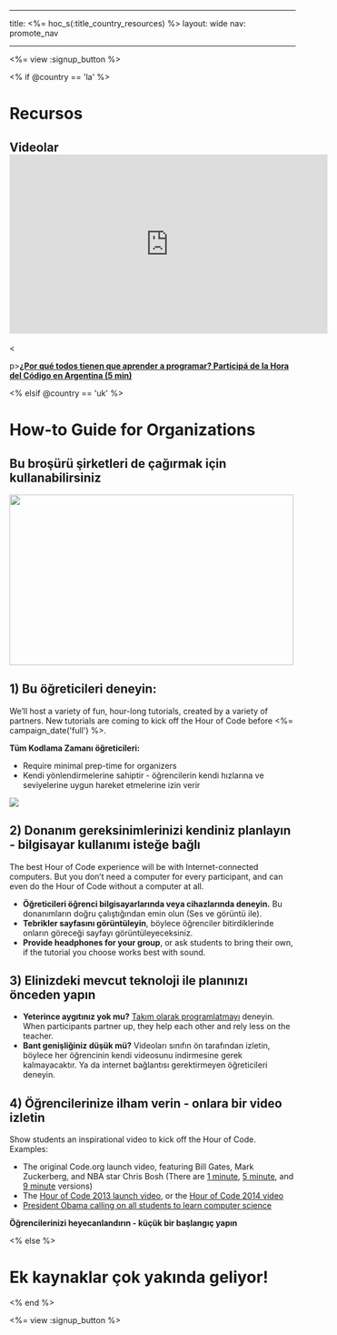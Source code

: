 * * *

title: <%= hoc_s(:title_country_resources) %> layout: wide nav: promote_nav

* * *

<%= view :signup_button %>

<% if @country == 'la' %>

# Recursos

## Videolar <iframe width="560" height="315" src="https://www.youtube.com/embed/HrBh2165KjE" frameborder="0" allowfullscreen></iframe>
<

p>[**¿Por qué todos tienen que aprender a programar? Participá de la Hora del Código en Argentina (5 min)**](https://www.youtube.com/watch?v=HrBh2165KjE)

<% elsif @country == 'uk' %>

# How-to Guide for Organizations

## Bu broşürü şirketleri de çağırmak için kullanabilirsiniz

[<img width="500" height="300" src="<%= localized_image('/images/corporations.png') %>" />](<%= localized_file('/files/corporations.pdf') %>)

## 1) Bu öğreticileri deneyin:

We’ll host a variety of fun, hour-long tutorials, created by a variety of partners. New tutorials are coming to kick off the Hour of Code before <%= campaign_date('full') %>.

**Tüm Kodlama Zamanı öğreticileri:**

  * Require minimal prep-time for organizers
  * Kendi yönlendirmelerine sahiptir - öğrencilerin kendi hızlarına ve seviyelerine uygun hareket etmelerine izin verir

[![](https://uk.code.org/images/tutorials.png)](https://uk.code.org/learn)

## 2) Donanım gereksinimlerinizi kendiniz planlayın - bilgisayar kullanımı isteğe bağlı

The best Hour of Code experience will be with Internet-connected computers. But you don’t need a computer for every participant, and can even do the Hour of Code without a computer at all.

  * **Öğreticileri öğrenci bilgisayarlarında veya cihazlarında deneyin.** Bu donanımların doğru çalıştığından emin olun (Ses ve görüntü ile).
  * **Tebrikler sayfasını görüntüleyin**, böylece öğrenciler bitirdiklerinde onların göreceği sayfayı görüntüleyeceksiniz. 
  * **Provide headphones for your group**, or ask students to bring their own, if the tutorial you choose works best with sound.

## 3) Elinizdeki mevcut teknoloji ile planınızı önceden yapın

  * **Yeterince aygıtınız yok mu?** [Takım olarak programlatmayı](http://www.ncwit.org/resources/pair-programming-box-power-collaborative-learning) deneyin. When participants partner up, they help each other and rely less on the teacher.
  * **Bant genişliğiniz düşük mü?** Videoları sınıfın ön tarafından izletin, böylece her öğrencinin kendi videosunu indirmesine gerek kalmayacaktır. Ya da internet bağlantısı gerektirmeyen öğreticileri deneyin.

## 4) Öğrencilerinize ilham verin - onlara bir video izletin

Show students an inspirational video to kick off the Hour of Code. Examples:

  * The original Code.org launch video, featuring Bill Gates, Mark Zuckerberg, and NBA star Chris Bosh (There are [1 minute](https://www.youtube.com/watch?v=qYZF6oIZtfc), [5 minute](https://www.youtube.com/watch?v=nKIu9yen5nc), and [9 minute](https://www.youtube.com/watch?v=dU1xS07N-FA) versions)
  * The [Hour of Code 2013 launch video](https://www.youtube.com/watch?v=FC5FbmsH4fw), or the [Hour of Code 2014 video](https://www.youtube.com/watch?v=96B5-JGA9EQ)
  * [President Obama calling on all students to learn computer science](https://www.youtube.com/watch?v=6XvmhE1J9PY)

**Öğrencilerinizi heyecanlandırın - küçük bir başlangıç yapın**

<% else %>

# Ek kaynaklar çok yakında geliyor!

<% end %>

<%= view :signup_button %>